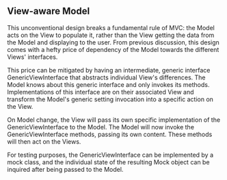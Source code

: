 View-aware Model
----------------

This unconventional design breaks a fundamental rule of MVC: the Model acts on
the View to populate it, rather than the View getting the data from the Model
and displaying to the user. From previous discussion, this design comes with
a hefty price of dependency of the Model towards the different Views' interfaces.

This price can be mitigated by having an intermediate, generic interface
GenericViewInterface that abstracts individual View's differences. The Model knows about
this generic interface and only invokes its methods. Implementations of this
interface are on their associated View and transform the Model's generic
setting invocation into a specific action on the View.

On Model change, the View will pass its own specific implementation of the GenericViewInterface
to the Model. The Model will now invoke the GenericViewInterface methods, passing its own content.
These methods will then act on the Views. 

For testing purposes, the GenericViewInterface can be implemented by a mock
class, and the individual state of the resulting Mock object can be inquired after being
passed to the Model.


